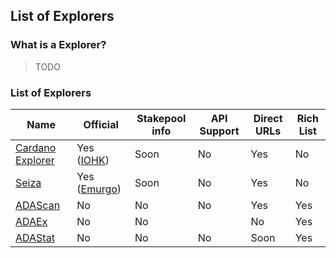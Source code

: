 ## List of Explorers

### What is a Explorer?

> TODO

### List of Explorers

|Name|Official|Stakepool info|API Support|Direct URLs|Rich List|
|---|---|---|---|---|---|
|[Cardano Explorer](https://explorer.cardano.org)|Yes ([IOHK](https://iohk.io))|Soon|No|Yes|No|
|[Seiza](https://seiza.com)|Yes ([Emurgo](https://emurgo.io))|Soon|No|Yes|No|
|[ADAScan](http://adascan.net/)|No|No|No|Yes|Yes|
|[ADAEx](https://adaex.org/)|No|No||No|Yes|Yes|
|[ADAStat](https://adastat.net)|No|No|No|Soon|Yes|Yes


